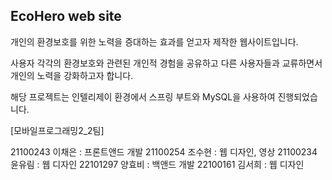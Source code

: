 EcoHero web site
--
개인의 환경보호를 위한 노력을 증대하는 효과를 얻고자 제작한 웹사이트입니다.

사용자 각각의 환경보호와 관련된 개인적 경험을 공유하고 다른 사용자들과 교류하면서
개인의 노력을 강화하고자 합니다.

해당 프로젝트는 인텔리제이 환경에서 스프링 부트와 MySQL을 사용하여 진행되었습니다.


[모바일프로그래밍2_2팀]

21100243 이채은 : 프론트앤드 개발
21100254 조수현 : 웹 디자인, 영상
21100234 윤유림 : 웹 디자인
22101297 양효비 : 백앤드 개발
22100161 김서희 : 웹 디자인
